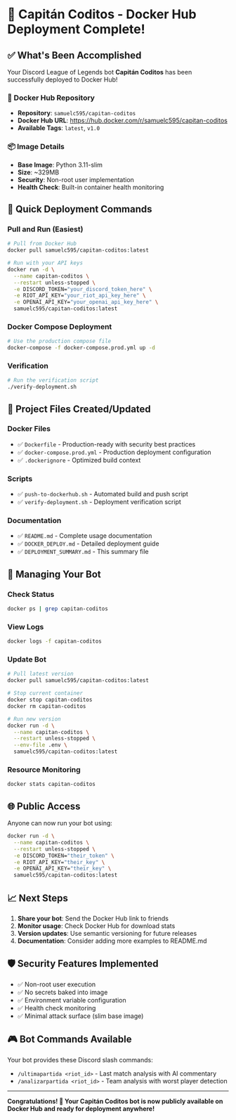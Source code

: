 # 🎉 Capitán Coditos - Docker Hub Deployment Complete!

## ✅ What's Been Accomplished

Your Discord League of Legends bot **Capitán Coditos** has been successfully deployed to Docker Hub!

### 🐳 Docker Hub Repository
- **Repository**: `samuelc595/capitan-coditos`
- **Docker Hub URL**: https://hub.docker.com/r/samuelc595/capitan-coditos
- **Available Tags**: `latest`, `v1.0`

### 📦 Image Details
- **Base Image**: Python 3.11-slim
- **Size**: ~329MB
- **Security**: Non-root user implementation
- **Health Check**: Built-in container health monitoring

## 🚀 Quick Deployment Commands

### Pull and Run (Easiest)
```bash
# Pull from Docker Hub
docker pull samuelc595/capitan-coditos:latest

# Run with your API keys
docker run -d \
  --name capitan-coditos \
  --restart unless-stopped \
  -e DISCORD_TOKEN="your_discord_token_here" \
  -e RIOT_API_KEY="your_riot_api_key_here" \
  -e OPENAI_API_KEY="your_openai_api_key_here" \
  samuelc595/capitan-coditos:latest
```

### Docker Compose Deployment
```bash
# Use the production compose file
docker-compose -f docker-compose.prod.yml up -d
```

### Verification
```bash
# Run the verification script
./verify-deployment.sh
```

## 📁 Project Files Created/Updated

### Docker Files
- ✅ `Dockerfile` - Production-ready with security best practices
- ✅ `docker-compose.prod.yml` - Production deployment configuration
- ✅ `.dockerignore` - Optimized build context

### Scripts
- ✅ `push-to-dockerhub.sh` - Automated build and push script
- ✅ `verify-deployment.sh` - Deployment verification script

### Documentation
- ✅ `README.md` - Complete usage documentation
- ✅ `DOCKER_DEPLOY.md` - Detailed deployment guide
- ✅ `DEPLOYMENT_SUMMARY.md` - This summary file

## 🔧 Managing Your Bot

### Check Status
```bash
docker ps | grep capitan-coditos
```

### View Logs
```bash
docker logs -f capitan-coditos
```

### Update Bot
```bash
# Pull latest version
docker pull samuelc595/capitan-coditos:latest

# Stop current container
docker stop capitan-coditos
docker rm capitan-coditos

# Run new version
docker run -d \
  --name capitan-coditos \
  --restart unless-stopped \
  --env-file .env \
  samuelc595/capitan-coditos:latest
```

### Resource Monitoring
```bash
docker stats capitan-coditos
```

## 🌐 Public Access

Anyone can now run your bot using:
```bash
docker run -d \
  --name capitan-coditos \
  --restart unless-stopped \
  -e DISCORD_TOKEN="their_token" \
  -e RIOT_API_KEY="their_key" \
  -e OPENAI_API_KEY="their_key" \
  samuelc595/capitan-coditos:latest
```

## 📈 Next Steps

1. **Share your bot**: Send the Docker Hub link to friends
2. **Monitor usage**: Check Docker Hub for download stats
3. **Version updates**: Use semantic versioning for future releases
4. **Documentation**: Consider adding more examples to README.md

## 🛡️ Security Features Implemented

- ✅ Non-root user execution
- ✅ No secrets baked into image
- ✅ Environment variable configuration
- ✅ Health check monitoring
- ✅ Minimal attack surface (slim base image)

## 🎮 Bot Commands Available

Your bot provides these Discord slash commands:
- `/ultimapartida <riot_id>` - Last match analysis with AI commentary
- `/analizarpartida <riot_id>` - Team analysis with worst player detection

---

**Congratulations! 🎉 Your Capitán Coditos bot is now publicly available on Docker Hub and ready for deployment anywhere!**
